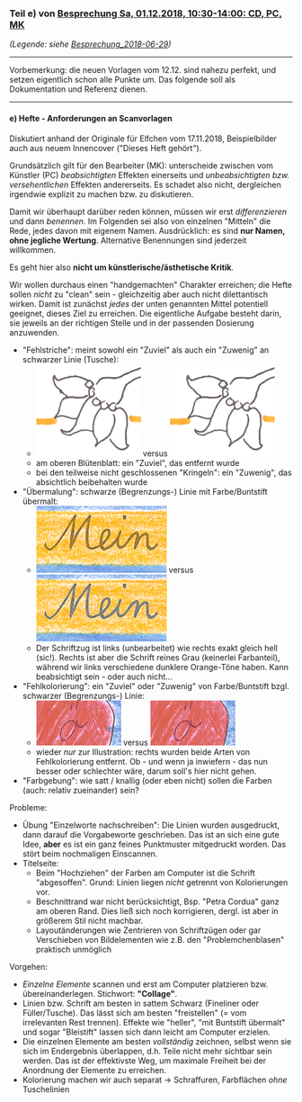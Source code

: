 ### Teil e) von [Besprechung Sa, 01.12.2018, 10:30-14:00: CD, PC, MK](Besprechung_2018-12-01.md) ###
*(Legende: siehe [Besprechung_2018-06-29](Besprechung_2018-06-29.md))*

---
Vorbemerkung: die neuen Vorlagen vom 12.12. sind nahezu perfekt, und setzen eigentlich schon alle Punkte um. Das folgende soll als Dokumentation und Referenz dienen.

---

#### e) Hefte - Anforderungen an Scanvorlagen ####
Diskutiert anhand der Originale für Elfchen vom 17.11.2018, Beispielbilder auch aus neuem Innencover ("Dieses Heft gehört").

Grundsätzlich gilt für den Bearbeiter (MK): unterscheide zwischen vom Künstler (PC) *beabsichtigten* Effekten einerseits und *unbeabsichtigten bzw. versehentlichen* Effekten andererseits. Es schadet also nicht, dergleichen irgendwie explizit zu machen bzw. zu diskutieren.

Damit wir überhaupt darüber reden können, müssen wir erst *differenzieren* und dann *benennen*.
Im Folgenden sei also von einzelnen "Mitteln" die Rede, jedes davon mit eigenem Namen.
Ausdrücklich: es sind **nur Namen, ohne jegliche Wertung**. Alternative Benennungen sind jederzeit willkommen.

Es geht hier also **nicht um künstlerische/ästhetische Kritik**.

Wir wollen durchaus einen "handgemachten" Charakter erreichen; die Hefte sollen *nicht* zu "clean" sein - gleichzeitig aber auch nicht dilettantisch wirken.
Damit ist zunächst *jedes* der unten genannten Mittel potentiell geeignet, dieses Ziel zu erreichen. Die eigentliche Aufgabe besteht darin, sie jeweils an der richtigen Stelle und in der passenden Dosierung anzuwenden. 

* "Fehlstriche": meint sowohl ein "Zuviel" als auch ein "Zuwenig" an schwarzer Linie (Tusche):
  - ![](i/Bsp-Fehlstrich-1.png) versus ![](i/Bsp-Fehlstrich-2.png)
  - am oberen Blütenblatt: ein "Zuviel", das entfernt wurde
  - bei den teilweise nicht geschlossenen "Kringeln": ein "Zuwenig", das absichtlich beibehalten wurde
* "Übermalung": schwarze (Begrenzungs-) Linie mit Farbe/Buntstift übermalt:
  - ![](i/Bsp-Uebermalung-1.png) versus ![](i/Bsp-Uebermalung-2.png)
  - Der Schriftzug ist links (unbearbeitet) wie rechts exakt gleich hell (sic!). Rechts ist aber die Schrift reines Grau (keinerlei Farbanteil), während wir links verschiedene dunklere Orange-Töne haben. Kann beabsichtigt sein - oder auch nicht...  
* "Fehlkolorierung": ein "Zuviel" oder "Zuwenig" von Farbe/Buntstift bzgl. schwarzer (Begrenzungs-) Linie:
  - ![](i/Bsp-Fehlkolorierung-1.png) versus ![](i/Bsp-Fehlkolorierung-2.png)
  - wieder *nur* zur Illustration: rechts wurden beide Arten von Fehlkolorierung entfernt.
  Ob - und wenn ja inwiefern - das nun besser oder schlechter wäre, darum soll's hier nicht gehen.
* "Farbgebung": wie satt / knallig (oder eben nicht) sollen die Farben (auch: relativ zueinander) sein? 

Probleme:

- Übung "Einzelworte nachschreiben":
  Die Linien wurden ausgedruckt, dann darauf die Vorgabeworte geschrieben. Das ist an sich eine gute Idee, **aber** es ist ein ganz feines Punktmuster mitgedruckt worden. Das stört beim nochmaligen Einscannen.
- Titelseite:
  * Beim "Hochziehen" der Farben am Computer ist die Schrift "abgesoffen". Grund: Linien liegen *nicht* getrennt von Kolorierungen vor. 
  * Beschnittrand war nicht berücksichtigt, Bsp. "Petra Cordua" ganz am oberen Rand. Dies ließ sich noch korrigieren, dergl. ist aber in größerem Stil nicht machbar. 
  * Layoutänderungen wie Zentrieren von Schriftzügen oder gar Verschieben von Bildelementen wie z.B. den "Problemchenblasen" praktisch unmöglich

Vorgehen:

- *Einzelne Elemente* scannen und erst am Computer platzieren bzw. übereinanderlegen. Stichwort: **"Collage"**.
- Linien bzw. Schrift am besten in sattem Schwarz (Fineliner oder Füller/Tusche). Das lässt sich am besten "freistellen" (= vom irrelevanten Rest trennen). Effekte wie "heller", "mit Buntstift übermalt" und sogar "Bleistift" lassen sich dann leicht am Computer erzielen.
- Die einzelnen Elemente am besten *vollständig* zeichnen, selbst wenn sie sich im Endergebnis überlappen, d.h. Teile nicht mehr sichtbar sein werden. Das ist der effektivste Weg, um maximale Freiheit bei der Anordnung der Elemente zu erreichen.
- Kolorierung machen wir auch separat -> Schraffuren, Farbflächen *ohne* Tuschelinien
